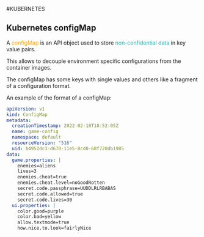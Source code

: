 #KUBERNETES 

## Kubernetes configMap

A <span style="color:orange;">configMap</span> is an API object used to store <span style="color:lightseagreen;">non-confidential data</span> in key value pairs. 

This allows to decouple environment specific configurations from the container images. 

The configMap has some keys with single values and others like a fragment of a configuration format. 

An example of the format of a configMap: 

```yaml
apiVersion: v1
kind: ConfigMap
metadata:
  creationTimestamp: 2022-02-18T18:52:05Z
  name: game-config
  namespace: default
  resourceVersion: "516"
  uid: b4952dc3-d670-11e5-8cd0-68f728db1985
data:
  game.properties: |
    enemies=aliens
    lives=3
    enemies.cheat=true
    enemies.cheat.level=noGoodRotten
    secret.code.passphrase=UUDDLRLRBABAS
    secret.code.allowed=true
    secret.code.lives=30    
  ui.properties: |
    color.good=purple
    color.bad=yellow
    allow.textmode=true
    how.nice.to.look=fairlyNice  
```


